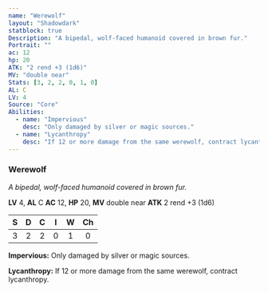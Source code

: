 ```yaml
---
name: "Werewolf"
layout: "Shadowdark"
statblock: true
Description: "A bipedal, wolf-faced humanoid covered in brown fur."
Portrait: ""
ac: 12
hp: 20
ATK: "2 rend +3 (1d6)"
MV: "double near"
Stats: [3, 2, 2, 0, 1, 0]
AL: C
LV: 4
Source: "Core"
Abilities:
  - name: "Impervious"
    desc: "Only damaged by silver or magic sources."
  - name: "Lycanthropy"
    desc: "If 12 or more damage from the same werewolf, contract lycanthropy."
---
```


### Werewolf

_A bipedal, wolf-faced humanoid covered in brown fur._

**LV** 4, **AL** C
**AC** 12, **HP** 20, **MV** double near
**ATK** 2 rend +3 (1d6)

|  S  |  D  |  C  |  I  |  W  |  Ch  |
|:---:|:---:|:---:|:---:|:---:|:----:|
| 3 | 2 | 2 | 0 | 1 | 0 |

**Impervious:** Only damaged by silver or magic sources.

**Lycanthropy:** If 12 or more damage from the same werewolf, contract lycanthropy.

